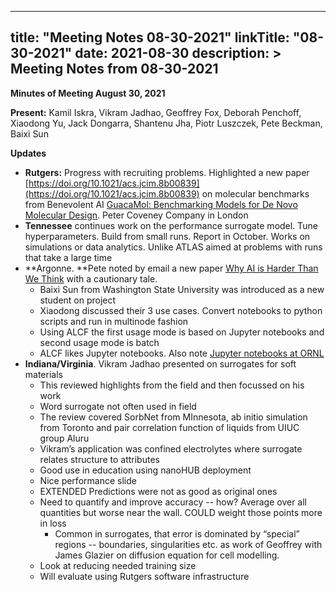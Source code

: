 
---
title: "Meeting Notes 08-30-2021"
linkTitle: "08-30-2021"
date: 2021-08-30
description: >
  Meeting Notes from 08-30-2021
---




**Minutes of Meeting August 30,  2021**

**Present:** Kamil Iskra, Vikram Jadhao, Geoffrey Fox, Deborah Penchoff, Xiaodong Yu, Jack Dongarra, Shantenu Jha, Piotr Luszczek, Pete Beckman, Baixi Sun

**Updates**



* **Rutgers:** Progress with recruiting problems. Highlighted a new paper [https://doi.org/10.1021/acs.jcim.8b00839](https://doi.org/10.1021/acs.jcim.8b00839) on molecular benchmarks from Benevolent AI  [GuacaMol: Benchmarking Models for De Novo Molecular Design](https://www.benevolent.com/guacamol).  Peter Coveney Company in London 
* **Tennessee** continues work on the performance surrogate model. Tune hyperparameters. Build from small runs. Report in October. Works on simulations or data analytics. Unlike ATLAS aimed at problems with runs that take a large time
* **Argonne. **Pete noted by email a new paper [Why AI is Harder Than We Think](https://arxiv.org/pdf/2104.12871.pdf ) with a cautionary tale.
    * Baixi Sun from Washington State University was introduced as a new student on project
    * Xiaodong discussed their 3 use cases. Convert notebooks to python scripts and run in multinode fashion
    * Using ALCF the first usage mode is based on Jupyter notebooks and second usage mode is batch
    * ALCF likes Jupyter notebooks. Also note [Jupyter notebooks at ORNL](https://docs.olcf.ornl.gov/services_and_applications/jupyter/overview.html)
* **Indiana/Virginia**. Vikram Jadhao presented on surrogates for soft materials  
    * This reviewed highlights from the field and then focussed on his work
    * Word surrogate not often used in field
    * The review covered SorbNet from MInnesota, ab initio simulation from Toronto and pair correlation function of liquids from UIUC group Aluru
    * Vikram’s application was confined electrolytes where surrogate relates structure to attributes 
    * Good use in education using nanoHUB deployment
    * Nice performance slide
    * EXTENDED Predictions were not as good as original ones 
    * Need to quantify and improve accuracy -- how? Average over all quantities but worse near the wall. COULD weight those points more in loss
        * Common in surrogates, that error is dominated by “special” regions -- boundaries, singularities etc. as work of Geoffrey with James Glazier on diffusion equation for cell modelling.
    * Look at reducing needed training size
    * Will evaluate using Rutgers software infrastructure